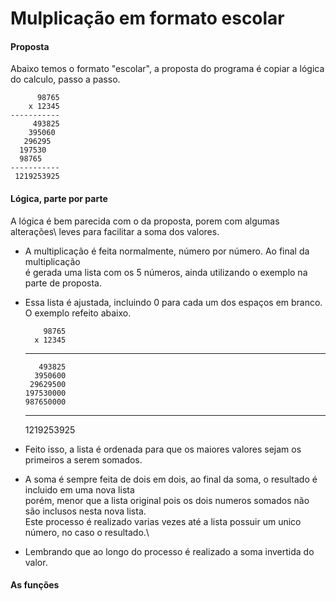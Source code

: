 # Mulplicação em formato escolar

#### Proposta
Abaixo temos o formato "escolar", a proposta do programa é copiar
a lógica do calculo, passo a passo.

          98765
        x 12345
    -----------
         493825
        395060
       296295
      197530
      98765
    -----------
     1219253925
     
#### Lógica, parte por parte
A lógica é bem parecida com o da proposta, porem com algumas alterações\ 
leves para facilitar a soma dos valores.

*  A multiplicação é feita normalmente, número por número. Ao final da multiplicação\
é gerada uma lista com os 5 números, ainda utilizando o exemplo na parte de proposta.
* Essa lista é ajustada, incluindo 0 para cada um dos espaços em branco.
O exemplo refeito abaixo.
       
       
          98765
        x 12345
    -----------
         493825
        3950600
       29629500
      197530000
      987650000
    -----------
     1219253925
     
* Feito isso, a lista é ordenada para que os maiores valores sejam os primeiros a serem somados. 
* A soma é sempre feita de dois em dois, ao final da soma, o resultado é incluido em uma nova lista\
porém, menor que a lista original pois os dois numeros somados não são inclusos nesta nova lista.\
Este processo é realizado varias vezes até a lista possuir um unico número, no caso o resultado.\
* Lembrando que ao longo do processo é realizado a soma invertida do valor.

#### As funções

    